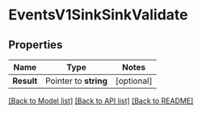 # EventsV1SinkSinkValidate

## Properties
Name | Type | Notes
------------ | ------------- | -------------
**Result** | Pointer to **string** | [optional] 

[[Back to Model list]](../README.md#documentation-for-models) [[Back to API list]](../README.md#documentation-for-api-endpoints) [[Back to README]](../README.md)


